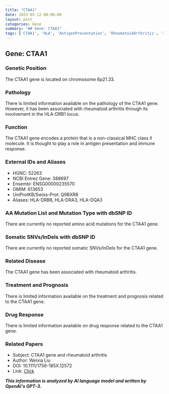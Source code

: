 ```yaml
---
title: "CTAA1"
date: 2023-05-12 00:00:00
layout: post
categories: Gene
summary: "## Gene: CTAA1"
tags: ['CTAA1', 'HLA', 'AntigenPresentation', 'RheumatoidArthritis', 'ImmuneResponse', 'GeneticPosition', 'Function', 'RelatedPapers']
---
```


## Gene: CTAA1

### Genetic Position
The CTAA1 gene is located on chromosome 6p21.33.

### Pathology
There is limited information available on the pathology of the CTAA1 gene. However, it has been associated with rheumatoid arthritis through its involvement in the HLA-DRB1 locus.

### Function
The CTAA1 gene encodes a protein that is a non-classical MHC class II molecule. It is thought to play a role in antigen presentation and immune response.

### External IDs and Aliases
- HGNC: 52263
- NCBI Entrez Gene: 388697
- Ensembl: ENSG00000235570
- OMIM: 613653
- UniProtKB/Swiss-Prot: Q9BXR8
- Aliases: HLA-DRB6, HLA-DRA3, HLA-DQA3

### AA Mutation List and Mutation Type with dbSNP ID
There are currently no reported amino acid mutations for the CTAA1 gene.

### Somatic SNVs/InDels with dbSNP ID
There are currently no reported somatic SNVs/InDels for the CTAA1 gene.

### Related Disease
The CTAA1 gene has been associated with rheumatoid arthritis.

### Treatment and Prognosis
There is limited information available on the treatment and prognosis related to the CTAA1 gene.

### Drug Response
There is limited information available on drug response related to the CTAA1 gene.

### Related Papers
- Subject: CTAA1 gene and rheumatoid arthritis
- Author: Weixia Liu
- DOI: 10.1111/1756-185X.12572 
- Link: [Click](https://pubmed.ncbi.nlm.nih.gov/28116806/)

**_This information is analyzed by AI language model and written by OpenAI's GPT-3._**